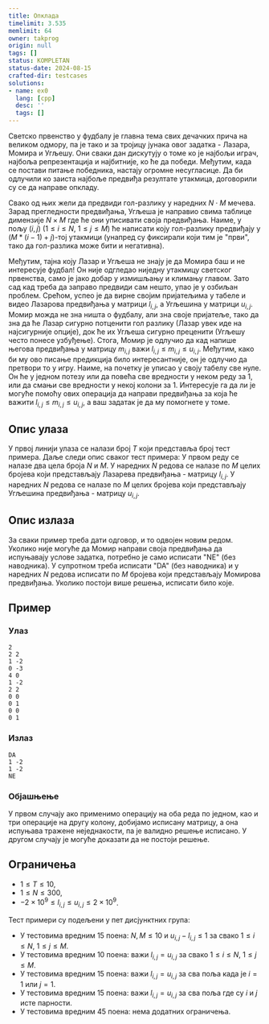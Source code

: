 ```yaml
---
title: Опклада
timelimit: 3.535
memlimit: 64
owner: takprog
origin: null
tags: []
status: KOMPLETAN
status-date: 2024-08-15
crafted-dir: testcases
solutions:
- name: ex0
  lang: [cpp]
  desc: ''
  tags: []
---
```


Светско првенство у фудбалу је главна тема свих дечачких прича на великом одмору, па је тако и за тројицу јунака овог задатка - Лазара, Момира и Угљешу. Они сваки дан дискутују о томе ко је најбољи играч, најбоља репрезентација и најбитније, ко ће да победи. Међутим, када се постави питање победника, настају огромне несугласице. Да би одлучили ко заиста најбоље предвиђа резултате утакмица, договорили су се да направе опкладу.

Свако од њих жели да предвиди гол-разлику у наредних $N\cdot M$ мечева. Зарад прегледности предвиђања, Угљеша је направио свима таблице димензије $N\times M$ где ће они уписивати своја предвиђања. Наиме, у пољу $(i,j)$ ($1\le i\le N$, $1\le j\le M$) ће написати коју гол-разлику предвиђају у $(M*(i-1)+j)$-тој утакмици (унапред су фиксирали који тим је "први", тако да гол-разлика може бити и негативна).

Међутим, тајна коју Лазар и Угљеша не знају је да Момира баш и не интересује фудбал! Он није одгледао ниједну утакмицу светског првенства, само је јако добар у измишљању и климању главом. Зато сад кад треба да заправо предвиди сам нешто, упао је у озбиљан проблем. Срећом, успео је да вирне својим пријатељима у табеле и видео Лазарова предвиђања у матрици $l_{i,j}$, а Угљешина у матрици $u_{i,j}$. Момир можда не зна ништа о фудбалу, али зна своје пријатеље, тако да зна да ће Лазар сигурно потценити гол разлику (Лазар увек иде на најсигурније опције), док ће их Угљеша сигурно преценити (Угљешу често понесе узбуђење).  Стога, Момир је одлучио да кад напише његова предвиђања у матрицу $m_{i,j}$ важи $l_{i,j}\le m_{i,j}\le u_{i,j}$. Међутим, како би му ово писање предикција било интересантније, он је одлучио да претвори то у игру. Наиме, на почетку је уписао у своју табелу све нуле. Он ће у једном потезу или да повећа све вредности у неком реду за $1$, или да смањи све вредности у некој колони за $1$. Интересује га да ли је могуће помоћу ових операција да направи предвиђања за која ће важити $l_{i,j}\le m_{i,j}\le u_{i,j}$, а ваш задатак је да му помогнете у томе.

## Опис улаза
У првој линији улаза се налази број $T$ који представља број тест примера. Даље следи опис сваког тест примера:
У првом реду се налазе два цела броја $N$ и $M$. У наредних $N$ редова се налазе по $M$ целих бројева који представљају Лазарева предвиђања - матрицу $l_{i,j}$. У наредних $N$ редова се налазе по $M$ целих бројева који представљају Угљешина предвиђања - матрицу $u_{i,j}$.

## Опис излаза
За сваки пример треба дати одговор, и то одвојен новим редом. Уколико није могуће да Момир направи своја предвиђања да испуњавају услове задатка, потребно је само исписати "NE" (без наводника).  У супротном треба исписати "DA" (без наводника) и у наредних $N$ редова исписати по $M$ бројева који представљају Момирова предвиђања. Уколико постоји више решења, исписати било које.
## Пример
### Улаз
```
2
2 2
1 -2
0 -3
4 0
1 -2
2 2
0 0
0 1
0 0
0 1
```

### Излаз
```
DA
1 -2
1 -2
NE
```

### Објашњење
У првом случају ако применимо операцију на оба реда по једном, као и три операције на другу колону, добијамо исписану матрицу, а она испуњава тражене неједнакости, па је валидно решење исписано. У другом случају је могуће доказати да не постоји решење.

## Ограничења

- $1 \leq T \leq10$,
-  $1\leq N\leq 300$,
-  $-2\times10^9\le l_{i,j}\le u_{i,j}\le2\times10^9$.

Тест примери су подељени у пет дисјунктних група:

- У тестовима вредним 15 поена: $N,M\le10$ и $u_{i,j}-l_{i,j}\le1$ за свако $1\le i\le N$, $1\le j\le M$.
- У тестовима вредним 10 поена: важи $l_{i,j}=u_{i,j}$ за свако $1\le i\le N$, $1\le j\le M$.
- У тестовима вредним 15 поена: важи $l_{i,j}=u_{i,j}$ за сва поља када је $i=1$ или $j=1$.
- У тестовима вредним 15 поена:  важи $l_{i,j}=u_{i,j}$ за сва поља где су $i$ и $j$ исте парности.
- У тестовима вредним 45 поена: нема додатних ограничења.




